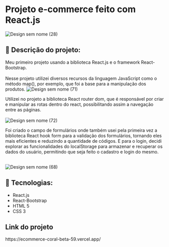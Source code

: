 <h1> Projeto e-commerce feito com React.js </h1>

![Design sem nome (28)](https://user-images.githubusercontent.com/101210878/214662830-8b0a4d40-7a75-4682-8a4b-a6a20c2a56fb.svg)

<h2>📖 Descrição do projeto: </h2>
<p> 

Meu primeiro projeto usando a biblioteca React.js e o framework React-Bootstrap. <br>
<br>Nesse projeto utilizei diversos recursos da linguagem JavaScript como o método map(), por exemplo, que foi a base para a manipulação dos produtos.
![Design sem nome (71)](https://user-images.githubusercontent.com/101210878/214676088-b452564b-a11e-46ea-be95-f1b49bf72175.png)

Utilizei no projeto a biblioteca React router dom, que é responsável por criar e manipular as rotas dentro do react, possibilitando assim a navegação entre as páginas.<br><br>
![Design sem nome (72)](https://user-images.githubusercontent.com/101210878/214680292-bfd13ddb-0630-4094-b34c-9e3c23d208e4.png)


Foi criado o campo de formulários onde também usei pela primeira vez a biblioteca React hook form para a validação dos formulários, tornando eles mais eficientes e reduzindo a quantidade de códigos. E para o login, decidi explorar as funcionalidades do localStorage para armazenar e recuperar os dados do usuário, permitindo que seja feito o cadastro e login do mesmo. <br><br>

![Design sem nome (68)](https://user-images.githubusercontent.com/101210878/214671136-57a4515f-0238-432a-b7da-248b33520616.png)



</p>

<h2> 🚀 Tecnologias: </h2>
<p>

  <ul>
    <li> React.js </li>
    <li> React-Bootstrap </li>
    <li> HTML 5 </li>
    <li> CSS 3 </li>
  </ul>
</p>

<h2> Link do projeto </h2>
https://ecommerce-coral-beta-59.vercel.app/
